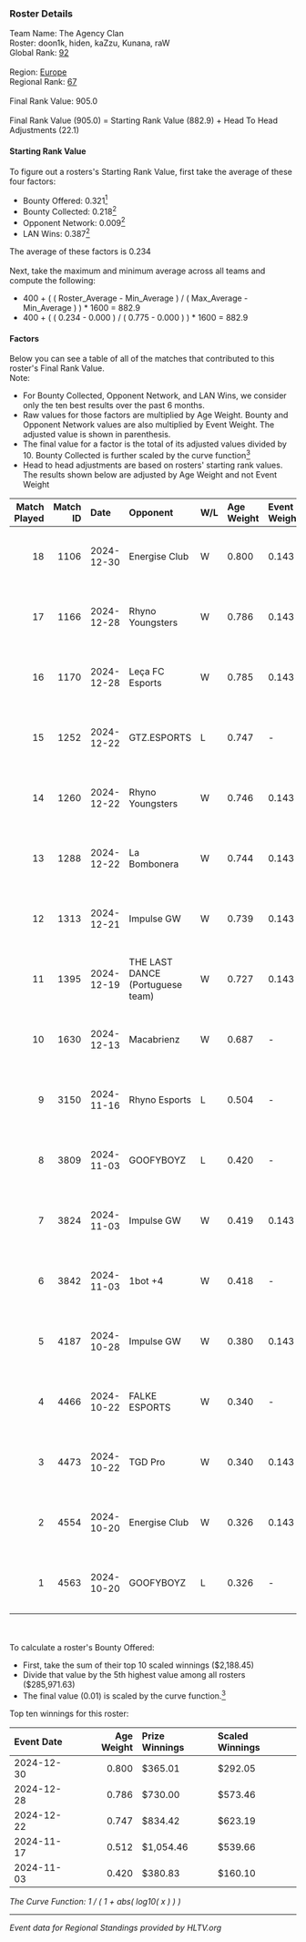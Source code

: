 ### Roster Details<br />
Team Name: The Agency Clan<br />
Roster: doon1k, hiden, kaZzu, Kunana, raW<br />
Global Rank: [92](../../standings_global_2025_02_28.md)<br />
<br />
Region: [Europe]( ../../standings_europe_2025_02_28.md)<br />
Regional Rank: [67]( ../../standings_europe_2025_02_28.md)<br />
<br />
Final Rank Value:  905.0<br />
<br />
Final Rank Value (905.0) = Starting Rank Value (882.9) + Head To Head Adjustments (22.1)<br />

#### Starting Rank Value<br />
To figure out a rosters's Starting Rank Value, first take the average of these four factors:<br />
- Bounty Offered: 0.321[<sup>1</sup>](#table2)
- Bounty Collected: 0.218[<sup>2</sup>](#table1)
- Opponent Network: 0.009[<sup>2</sup>](#table1)
- LAN Wins: 0.387[<sup>2</sup>](#table1)

The average of these factors is 0.234<br />
<br />
Next, take the maximum and minimum average across all teams and compute the following:<br />
- 400 + ( ( Roster_Average - Min_Average ) / ( Max_Average - Min_Average ) ) * 1600 = 882.9
- 400 + ( ( 0.234 - 0.000 ) / ( 0.775 - 0.000 ) ) * 1600 = 882.9


#### Factors<br />
Below you can see a table of all of the matches that contributed to this roster's Final Rank Value.<br />
Note:<br />

- For Bounty Collected, Opponent Network, and LAN Wins, we consider only the ten best results over the past 6 months.
- Raw values for those factors are multiplied by Age Weight. Bounty and Opponent Network values are also multiplied by Event Weight. The adjusted value is shown in parenthesis.
- The final value for a factor is the total of its adjusted values divided by 10. Bounty Collected is further scaled by the curve function[<sup>3</sup>](#curveFunction)
- Head to head adjustments are based on rosters' starting rank values. The results shown below are adjusted by Age Weight and not Event Weight
<span id="table1"></span><br />


| Match Played | Match ID | Date       | Opponent                         | W/L | Age Weight | Event Weight | Bounty Collected | Opponent Network | LAN Wins  | H2H Adj. | Roster                               |
| -: | -: | :- | :- | :- | :- | :- | :- | :- | :- | -: | :- |
|           18 |     1106 | 2024-12-30 | Energise Club                    | W   | 0.800      | 0.143        | 0.000 (0.000)    | 0.069 (0.008)    | 0 (0.000) |     2.69 | doon1k, hiden, kaZzu, Kunana, raW    |
|           17 |     1166 | 2024-12-28 | Rhyno Youngsters                 | W   | 0.786      | 0.143        | 0.004 (0.000)    | 0.131 (0.015)    | 0 (0.000) |     7.64 | doon1k, Hiden, kazzu, Kunana, raW    |
|           16 |     1170 | 2024-12-28 | Leça FC Esports                  | W   | 0.785      | 0.143        | 0.000 (0.000)    | -                | 0 (0.000) |     1.46 | doon1k, Hiden, kazzu, Kunana, raW    |
|           15 |     1252 | 2024-12-22 | GTZ.ESPORTS                      | L   | 0.747      | -            | -                | -                | -         |    -3.68 | doon1k, Hiden, kazzu, Kunana, raW    |
|           14 |     1260 | 2024-12-22 | Rhyno Youngsters                 | W   | 0.746      | 0.143        | 0.004 (0.000)    | 0.131 (0.014)    | 1 (0.746) |     7.24 | doon1k, Hiden, kazzu, Kunana, raW    |
|           13 |     1288 | 2024-12-22 | La Bombonera                     | W   | 0.744      | 0.143        | 0.000 (0.000)    | 0.037 (0.004)    | 1 (0.744) |     4.75 | doon1k, Hiden, kazzu, Kunana, raW    |
|           12 |     1313 | 2024-12-21 | Impulse GW                       | W   | 0.739      | 0.143        | 0.008 (0.001)    | 0.186 (0.020)    | 1 (0.739) |     7.08 | doon1k, Hiden, kazzu, Kunana, raW    |
|           11 |     1395 | 2024-12-19 | THE LAST DANCE (Portuguese team) | W   | 0.727      | 0.143        | 0.000 (0.000)    | 0.071 (0.007)    | 0 (0.000) |     4.84 | doon1k, hiden, kaZzu, Kunana, raW    |
|           10 |     1630 | 2024-12-13 | Macabrienz                       | W   | 0.687      | -            | -                | -                | 0 (0.000) |     1.43 | doon1k, hiden, kaZzu, Kunana, raW    |
|            9 |     3150 | 2024-11-16 | Rhyno Esports                    | L   | 0.504      | -            | -                | -                | -         |    -8.09 | Hiden, kaZzu, Kunana, raW, Werzaide  |
|            8 |     3809 | 2024-11-03 | GOOFYBOYZ                        | L   | 0.420      | -            | -                | -                | -         |    -8.28 | doon1k, Hiden, kazzu, Kunana, raW    |
|            7 |     3824 | 2024-11-03 | Impulse GW                       | W   | 0.419      | 0.143        | 0.008 (0.000)    | 0.186 (0.011)    | 1 (0.419) |     4.22 | doon1k, Hiden, kazzu, Kunana, raW    |
|            6 |     3842 | 2024-11-03 | 1bot +4                          | W   | 0.418      | -            | -                | -                | 1 (0.418) |     0.82 | doon1k, Hiden, kazzu, Kunana, raW    |
|            5 |     4187 | 2024-10-28 | Impulse GW                       | W   | 0.380      | 0.143        | 0.008 (0.000)    | 0.186 (0.010)    | -         |     4.02 | doon1k, kaZzu, Kunana, raW, Werzaide |
|            4 |     4466 | 2024-10-22 | FALKE ESPORTS                    | W   | 0.340      | -            | -                | -                | -         |     0.71 | doon1k, kaZzu, Kunana, raW, Werzaide |
|            3 |     4473 | 2024-10-22 | TGD Pro                          | W   | 0.340      | 0.143        | -                | 0.051 (0.002)    | -         |     0.69 | doon1k, kaZzu, Kunana, raW, Werzaide |
|            2 |     4554 | 2024-10-20 | Energise Club                    | W   | 0.326      | 0.143        | 0.000 (0.000)    | 0.069 (0.003)    | -         |     1.19 | doon1k, kaZzu, Kunana, raW, Werzaide |
|            1 |     4563 | 2024-10-20 | GOOFYBOYZ                        | L   | 0.326      | -            | -                | -                | -         |    -6.67 | doon1k, kaZzu, Kunana, raW, Werzaide |

<br />
<span id="table2"></span><br />
To calculate a roster's Bounty Offered:<br />

- First, take the sum of their top 10 scaled winnings ($2,188.45)
- Divide that value by the 5th highest value among all rosters ($285,971.63)
- The final value (0.01) is scaled by the curve function.[<sup>3</sup>](#curveFunction)

Top ten winnings for this roster:<br />

| Event Date | Age Weight | Prize Winnings | Scaled Winnings |
| :- | -: | :- | :- |
| 2024-12-30 |      0.800 | $365.01        | $292.05         |
| 2024-12-28 |      0.786 | $730.00        | $573.46         |
| 2024-12-22 |      0.747 | $834.42        | $623.19         |
| 2024-11-17 |      0.512 | $1,054.46      | $539.66         |
| 2024-11-03 |      0.420 | $380.83        | $160.10         |


<span id="curveFunction"></span>_The Curve Function: 1 / ( 1 + abs( log10( x ) ) )_<br />

---
_Event data for Regional Standings provided by HLTV.org_<br />
